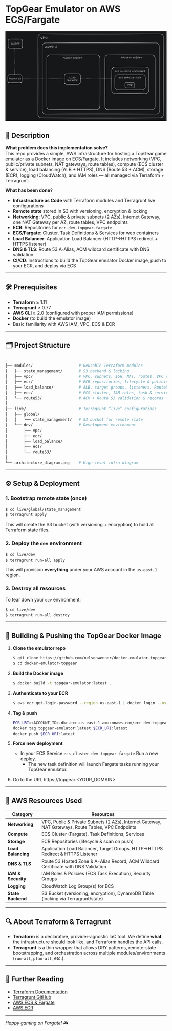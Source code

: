 # TopGear Emulator on AWS ECS/Fargate

![Architecture Diagram](./docs/architecture_diagram.png)

## 🧾 Description

**What problem does this implementation solve?**  
This repo provides a simple, AWS infrastructure for hosting a TopGear game emulator as a Docker image on ECS/Fargate. It includes networking (VPC, public/private subnets, NAT gateways, route tables), compute (ECS cluster & service), load balancing (ALB + HTTPS), DNS (Route 53 + ACM), storage (ECR), logging (CloudWatch), and IAM roles — all managed via Terraform + Terragrunt.

**What has been done?**  
- **Infrastructure as Code** with Terraform modules and Terragrunt live configurations  
- **Remote state** stored in S3 with versioning, encryption & locking  
- **Networking**: VPC, public & private subnets (2 AZs), Internet Gateway, one NAT Gateway per AZ, route tables, VPC endpoints  
- **ECR**: Repositories for `ecr-dev-topgear-fargate` 
- **ECS/Fargate**: Cluster, Task Definitions & Services for web containers  
- **Load Balancer**: Application Load Balancer (HTTP→HTTPS redirect + HTTPS listener)  
- **DNS & TLS**: Route 53 A-Alias, ACM wildcard certificate with DNS validation  
- **CI/CD**: Instructions to build the TopGear emulator Docker image, push to your ECR, and deploy via ECS  

---

## 🛠️ Prerequisites

- **Terraform** ≥ 1.11
- **Terragrunt** ≥ 0.77
- **AWS CLI** ≥ 2.0 (configured with proper IAM permissions)
- **Docker** (to build the emulator image)
- Basic familiarity with AWS IAM, VPC, ECS & ECR  

---

## 🗂️ Project Structure

```bash
.
├── modules/                    # Reusable Terraform modules
│   ├── state_management/       # S3 backend & locking
│   ├── vpc/                    # VPC, subnets, IGW, NAT, routes, VPC endpoints, security groups
│   ├── ecr/                    # ECR repositories, lifecycle & policies
│   ├── load_balance/           # ALB, target groups, listeners, Route53
│   ├── ecs/                    # ECS cluster, IAM roles, task & service
│   └── route53/                # ACM + Route 53 validation & records
│
├── live/                       # Terragrunt “live” configurations
│   ├── global/
│   │   └── state_management/   # S3 bucket for remote state
│   └── dev/                    # Development environment
│       ├── vpc/
│       ├── ecr/
│       ├── load_balance/
│       ├── ecs/
│       └── route53/
│
└── architecture_diagram.png    # High-level infra diagram
```

---

## ⚙️ Setup & Deployment

### 1. Bootstrap remote state (once)

```bash
$ cd live/global/state_management
$ terragrunt apply
```

This will create the S3 bucket (with versioning + encryption) to hold all Terraform state files.

### 2. Deploy the `dev` environment

```bash
$ cd live/dev
$ terragrunt run-all apply
```

This will provision **everything** under your AWS account in the `us-east-1` region.

### 3. Destroy all resources

To tear down your `dev` environment:

```bash
$ cd live/dev
$ terragrunt run-all destroy
```

---

## 🚢 Building & Pushing the TopGear Docker Image

1. **Clone the emulator repo**  
   ```bash
   $ git clone https://github.com/nelsonwenner/docker-emulator-topgear.git
   $ cd docker-emulator-topgear
   ```

2. **Build the Docker image**  
   ```bash
   $ docker build -t topgear-emulator:latest .
   ```

3. **Authenticate to your ECR**  
   ```bash
   $ aws ecr get-login-password --region us-east-1 | docker login --username AWS --password-stdin <ACCOUNT_ID>.dkr.ecr.us-east-1.amazonaws.com
   ```

4. **Tag & push**  
   ```bash
   ECR_URI=<ACCOUNT_ID>.dkr.ecr.us-east-1.amazonaws.com/ecr-dev-topgear-fargate
   docker tag topgear-emulator:latest $ECR_URI:latest
   docker push $ECR_URI:latest
   ```

5. **Force new deployment**  
   - In your ECS Service `ecs_cluster-dev-topgear-fargate` Run a new deploy.
     - The new task definition will launch Fargate tasks running your TopGear emulator.

6. Go to the URL https://topgear.<YOUR_DOMAIN>

---

## 📝 AWS Resources Used

| Category            | Resources                                                                                   |
|---------------------|---------------------------------------------------------------------------------------------|
| **Networking**      | VPC, Public & Private Subnets (2 AZs), Internet Gateway, NAT Gateways, Route Tables, VPC Endpoints |
| **Compute**         | ECS Cluster (Fargate), Task Definitions, Services                                           |
| **Storage**         | ECR Repositories (lifecycle & scan on push)                                                 |
| **Load Balancing**  | Application Load Balancer, Target Groups, HTTP→HTTPS Redirect & HTTPS Listener              |
| **DNS & TLS**       | Route 53 Hosted Zone & A-Alias Record, ACM Wildcard Certificate with DNS Validation         |
| **IAM & Security**  | IAM Roles & Policies (ECS Task Execution), Security Groups                                  |
| **Logging**         | CloudWatch Log Group(s) for ECS                                                             |
| **State Backend**   | S3 Bucket (versioning, encryption), DynamoDB Table (locking via Terragrunt/state)           |

---

## 🔍 About Terraform & Terragrunt

- **Terraform** is a declarative, provider-agnostic IaC tool. We define **what** the infrastructure should look like, and Terraform handles the API calls.  
- **Terragrunt** is a thin wrapper that allows DRY patterns, remote-state bootstrapping, and orchestration across multiple modules/environments (`run-all`, `plan-all`, etc.).  

---

## 📖 Further Reading

- [Terraform Documentation](https://www.terraform.io/docs)  
- [Terragrunt GitHub](https://github.com/gruntwork-io/terragrunt)  
- [AWS ECS & Fargate](https://docs.aws.amazon.com/AmazonECS/latest/developerguide/Welcome.html)  
- [AWS ECR](https://docs.aws.amazon.com/AmazonECR/latest/userguide/what-is-ecr.html)  

---

*Happy gaming on Fargate!* 🎮
